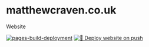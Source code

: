 # matthewcraven.co.uk
Website



[![pages-build-deployment](https://github.com/cravo/matthewcravencouk/actions/workflows/pages/pages-build-deployment/badge.svg)](https://github.com/cravo/matthewcravencouk/actions/workflows/pages/pages-build-deployment)
[![🚀 Deploy website on push](https://github.com/cravo/matthewcravencouk/actions/workflows/main.yml/badge.svg)](https://github.com/cravo/matthewcravencouk/actions/workflows/main.yml)
